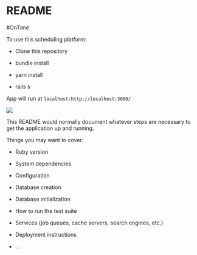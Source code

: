 # README

#OnTime

To use this scheduling platform:

* Clone this repository

* bundle install

* yarn install

* rails s

App will run at `localhost:http://localhost:3000/`

![](image.png)

This README would normally document whatever steps are necessary to get the
application up and running.

Things you may want to cover:

* Ruby version

* System dependencies

* Configuration

* Database creation

* Database initialization

* How to run the test suite

* Services (job queues, cache servers, search engines, etc.)

* Deployment instructions

* ...
